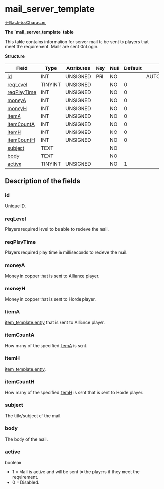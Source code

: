 # mail_server_template

[<-Back-to:Character](database-character.md)

**The \`mail_server_template\` table**

This table contains information for server mail to be sent to players that meet the requirement. Mails are sent OnLogin.

**Structure**

| Field            | Type    | Attributes | Key | Null | Default | Extra          | Comment |
| ---------------- | ------- | ---------- | --- | ---- | ------- | -------------- | ------- |
| [id][1]          | INT     | UNSIGNED   | PRI | NO   |         | AUTO_INCREMENT |         |
| [reqLevel][2]    | TINYINT | UNSIGNED   |     | NO   | 0       |                |         |
| [reqPlayTime][3] | INT     | UNSIGNED   |     | NO   | 0       |                |         |
| [moneyA][4]      | INT     | UNSIGNED   |     | NO   | 0       |                |         |
| [moneyH][5]      | INT     | UNSIGNED   |     | NO   | 0       |                |         |
| [itemA][6]       | INT     | UNSIGNED   |     | NO   | 0       |                |         |
| [itemCountA][7]  | INT     | UNSIGNED   |     | NO   | 0       |                |         |
| [itemH][8]       | INT     | UNSIGNED   |     | NO   | 0       |                |         |
| [itemCountH][9]  | INT     | UNSIGNED   |     | NO   | 0       |                |         |
| [subject][10]    | TEXT    |            |     | NO   |         |                |         |
| [body][11]       | TEXT    |            |     | NO   |         |                |         |
| [active][12]     | TINYINT | UNSIGNED   |     | NO   | 1       |                |         |

[1]: #id
[2]: #reqlevel
[3]: #reqplaytime
[4]: #moneya
[5]: #moneyh
[6]: #itema
[7]: #itemcounta
[8]: #itemh
[9]: #itemcounth
[10]: #subject
[11]: #body
[12]: #active

## Description of the fields

### id

Unique ID.

### reqLevel

Players required level to be able to recieve the mail.

### reqPlayTime

Players required play time in milliseconds to recieve the mail.

### moneyA

Money in copper that is sent to Alliance player.

### moneyH

Money in copper that is sent to Horde player.

### itemA

[item_template.entry](item_template#entry) that is sent to Alliance player.

### itemCountA

How many of the specified [itemA](#itema) is sent.

### itemH

[item_template.entry](item_template#entry).

### itemCountH

How many of the specified [itemH](#itemh) is sent that is sent to Horde player.

### subject

The title/subject of the mail.

### body

The body of the mail.

### active

boolean

- 1 = Mail is active and will be sent to the players if they meet the requirement.
- 0 = Disabled.
